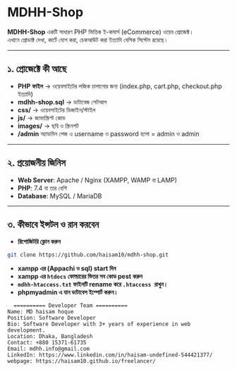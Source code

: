 # MDHH-Shop

**MDHH-Shop** একটি সাধারণ PHP ভিত্তিক ই-কমার্স (eCommerce) ওয়েব প্রোজেক্ট।  
এখানে প্রোডাক্ট দেখা, কার্টে যোগ করা, চেকআউট করা ইত্যাদি বেসিক সিস্টেম রয়েছে।  

---

## ১. প্রোজেক্টে কী আছে  

- **PHP ফাইল** → ওয়েবসাইটের লজিক চালানোর জন্য (index.php, cart.php, checkout.php ইত্যাদি)  
- **mdhh-shop.sql** → ডাটাবেজ সেটআপ    
- **css/** → ওয়েবসাইটের ডিজাইন/স্টাইল  
- **js/** → জাভাস্ক্রিপ্ট কোড  
- **images/** → ছবি ও স্ক্রিনশট
- **/admin** অ্যাডমিন পেজ এ username ও password হলো = admin ও admin 

---

## ২. প্রয়োজনীয় জিনিস  

- **Web Server**: Apache / Nginx (XAMPP, WAMP বা LAMP)  
- **PHP**: 7.4 বা তার বেশি  
- **Database**: MySQL / MariaDB  

---
## ৩. কীভাবে ইন্সটল ও রান করবেন  

- **রিপোজিটরি ক্লোন করুন** 
```bash
git clone https://github.com/haisam10/mdhh-shop.git
```
- **xampp এর (Appachi ও sql) start দিন** 
- **xampp এর ``htdocs`` ফোল্ডারের ভিতর সব কোড pest করুন** 
- **``mdhh-htaccess.txt`` ফাইলটি rename করে  ``.htaccess ``রাখুন।** 
- **phpmyadmin এ যান ডাটাবেস ইম্পোর্ট করুন।**

```
  ========== Developer Team ==========
Name: MD haisam hoque
Position: Software Developer
Bio: Software Developer with 3+ years of experience in web development.
Location: Dhaka, Bangladesh
Contact: +880 15371-61735
Email: mdhh.info@gmail.com
LinkedIn: https://www.linkedin.com/in/haisam-undefined-544421377/
webpage: https://haisam10.github.io/freelancer/
```




